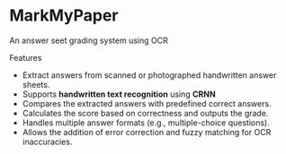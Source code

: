 # MarkMyPaper
An answer seet grading system using OCR

Features
- Extract answers from scanned or photographed handwritten answer sheets.
- Supports **handwritten text recognition** using **CRNN**
- Compares the extracted answers with predefined correct answers.
- Calculates the score based on correctness and outputs the grade.
- Handles multiple answer formats (e.g., multiple-choice questions).
- Allows the addition of error correction and fuzzy matching for OCR inaccuracies.
